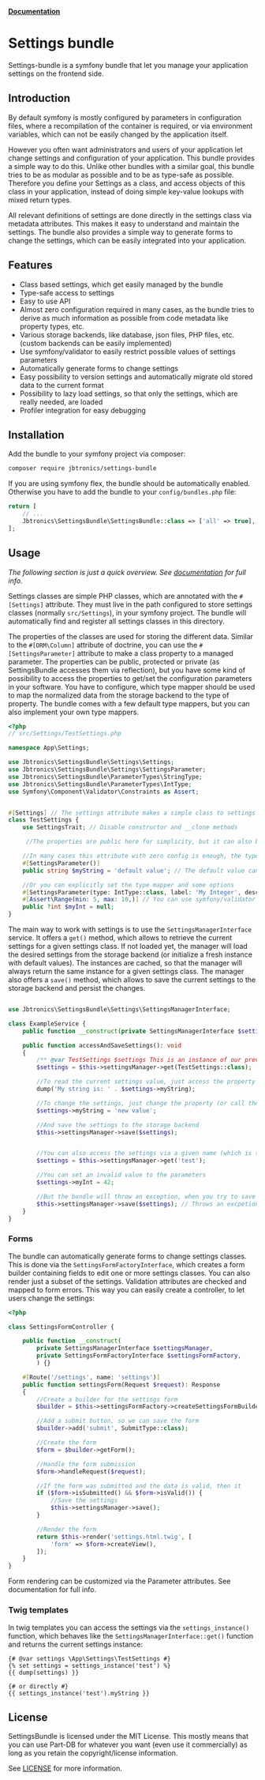 **[Documentation](https://jbtronics.github.io/settings-bundle/)**

# Settings bundle

Settings-bundle is a symfony bundle that let you manage your application settings on the frontend side.

## Introduction
By default symfony is mostly configured by parameters in configuration files, where a recompilation of the container is required, or via environment variables, which can not be easily changed by the application itself. 

However you often want administrators and users of your application let change settings and configuration of your application. This bundle provides a simple way to do this. Unlike other bundles with a similar goal, this bundle tries to be as modular as possible and to be as type-safe as possible. Therefore you define your Settings as a class, and access objects of this class in your application, instead of doing simple key-value lookups with mixed return types.

All relevant definitions of settings are done directly in the settings class via metadata attributes. This makes it easy to understand and maintain the settings. The bundle also provides a simple way to generate forms to change the settings, which can be easily integrated into your application.

## Features
* Class based settings, which get easily managed by the bundle
* Type-safe access to settings
* Easy to use API
* Almost zero configuration required in many cases, as the bundle tries to derive as much information as possible from code metadata like property types, etc.
* Various storage backends, like database, json files, PHP files, etc. (custom backends can be easily implemented)
* Use symfony/validator to easily restrict possible values of settings parameters
* Automatically generate forms to change settings
* Easy possibility to version settings and automatically migrate old stored data to the current format
* Possibility to lazy load settings, so that only the settings, which are really needed, are loaded
* Profiler integration for easy debugging

## Installation

Add the bundle to your symfony project via composer:
```bash
composer require jbtronics/settings-bundle
```

If you are using symfony flex, the bundle should be automatically enabled. Otherwise you have to add the bundle to your `config/bundles.php` file:
```php
return [
    // ...
    Jbtronics\SettingsBundle\SettingsBundle::class => ['all' => true],
];
```

## Usage

*The following section is just a quick overview. See [documentation](https://jbtronics.github.io/settings-bundle/) for full info.*

Settings classes are simple PHP classes, which are annotated with the `#[Settings]` attribute. They must live in the path configured to store settings classes (normally `src/Settings`), in your symfony project. The bundle will automatically find and register all settings classes in this directory.

The properties of the classes are used for storing the different data. Similar to the `#[ORM\Column]` attribute of doctrine, you can use the `#[SettingsParameter]` attribute to make a class property to a managed parameter. The properties can be public, protected or private (as SettingsBundle accesses them via reflection), but you have some kind of possibility to access the properties to get/set the configuration parameters in your software.
You have to configure, which type mapper should be used to map the normalized data from the storage backend to the type of property. The bundle comes with a few default type mappers, but you can also implement your own type mappers.

```php
<?php
// src/Settings/TestSettings.php

namespace App\Settings;

use Jbtronics\SettingsBundle\Settings\Settings;
use Jbtronics\SettingsBundle\Settings\SettingsParameter;
use Jbtronics\SettingsBundle\ParameterTypes\StringType;
use Jbtronics\SettingsBundle\ParameterTypes\IntType;
use Symfony\Component\Validator\Constraints as Assert;


#[Settings] // The settings attribute makes a simple class to settings
class TestSettings {
    use SettingsTrait; // Disable constructor and __clone methods

     //The properties are public here for simplicity, but it can also be protected or private

    //In many cases this attribute with zero config is enough, the type mapper is then derived from the declared type of the property
    #[SettingsParameter()]
    public string $myString = 'default value'; // The default value can be set right here in most cases

    //Or you can explicitly set the type mapper and some options
    #[SettingsParameter(type: IntType::class, label: 'My Integer', description: 'This value is shown as help in forms.')] 
    #[Assert\Range(min: 5, max: 10,)] // You can use symfony/validator to restrict possible values
    public ?int $myInt = null;
}
```

The main way to work with settings is to use the `SettingsManagerInterface` service. It offers a `get()` method, which allows to retrieve the current settings for a given settings class. If not loaded yet, the manager will load the desired settings from the storage backend (or initialize a fresh instance with default values). The instances are cached, so that the manager will always return the same instance for a given settings class. The manager also offers a `save()` method, which allows to save the current settings to the storage backend and persist the changes.

```php

use Jbtronics\SettingsBundle\Settings\SettingsManagerInterface;

class ExampleService {
    public function __construct(private SettingsManagerInterface $settingsManager) {}

    public function accessAndSaveSettings(): void
    {
        /** @var TestSettings $settings This is an instance of our previously defined setting class, containing the stored settings */
        $settings = $this->settingsManager->get(TestSettings::class);

        //To read the current settings value, just access the property
        dump('My string is: ' . $settings->myString);

        //To change the settings, just change the property (or call the setter)
        $settings->myString = 'new value';

        //And save the settings to the storage backend
        $this->settingsManager->save($settings);


        //You can also access the settings via a given name (which is the part before the "Settings" suffix of the class name in lowercase, by default)
        $settings = $this->settingsManager->get('test');

        //You can set an invalid value to the parameters
        $settings->myInt = 42;

        //But the bundle will throw an exception, when you try to save the settings
        $this->settingsManager->save($settings); // Throws an excpetion
    }
}

```

### Forms

The bundle can automatically generate forms to change settings classes. This is done via the `SettingsFormFactoryInterface`, which creates a form builder containing fields to edit one or more settings classes. You can also render just a subset of the settings. Validation attributes are checked and mapped to form errors. This way you can easily create a controller, to let users change the settings:

```php
<?php

class SettingsFormController {

    public function __construct(
        private SettingsManagerInterface $settingsManager,
        private SettingsFormFactoryInterface $settingsFormFactory,
        ) {}

    #[Route('/settings', name: 'settings')]
    public function settingsForm(Request $request): Response
    {
        //Create a builder for the settings form
        $builder = $this->settingsFormFactory->createSettingsFormBuilder(TestSettings::class);

        //Add a submit button, so we can save the form
        $builder->add('submit', SubmitType::class);

        //Create the form
        $form = $builder->getForm();

        //Handle the form submission
        $form->handleRequest($request);

        //If the form was submitted and the data is valid, then it
        if ($form->isSubmitted() && $form->isValid()) {
            //Save the settings
            $this->settingsManager->save();
        }

        //Render the form
        return $this->render('settings.html.twig', [
            'form' => $form->createView(),
        ]);
    }
}
```

Form rendering can be customized via the Parameter attributes. See documentation for full info.

### Twig templates

In twig templates you can access the settings via the `settings_instance()` function, which behaves like the `SettingsManagerInterface::get()` function and returns the current settings instance:

```twig
{# @var settings \App\Settings\TestSettings #}
{% set settings = settings_instance('test') %}
{{ dump(settings) }}

{# or directly #}
{{ settings_instance('test').myString }}
```

## License

SettingsBundle is licensed under the MIT License.
This mostly means that you can use Part-DB for whatever you want (even use it commercially)
as long as you retain the copyright/license information.

See [LICENSE](https://github.com/jbtronics/settings-bundle/blob/master/LICENSE) for more information.